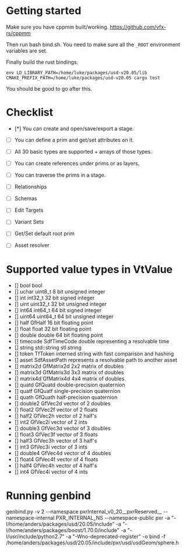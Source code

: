 # Getting started

Make sure you have cppmm built/working.
https://github.com/vfx-rs/cppmm

Then run bash bind.sh. You need to make sure all the ```_ROOT``` environment variables are set.

Finally build the rust bindings.

```
env LD_LIBRARY_PATH=/home/luke/packages/usd-v20.05/lib CMAKE_PREFIX_PATH=/home/luke/packages/usd-v20.05 cargo test
```

You should be good to go after this.

# Checklist
- [*] You can create and open/save/export a stage.
- [ ] You can define a prim and get/set attributes on it.
- [ ] All 30 basic types are supported + arrays of those types.
- [ ] You can create references under prims or as layers.
- [ ] You can traverse the prims in a stage.

- [ ] Relationships
- [ ] Schemas
- [ ] Edit Targets
- [ ] Variant Sets
- [ ] Get/Set default root prim
- [ ] Asset resolver

# Supported value types in VtValue
- [] bool		bool
- [] uchar		uint8_t	8 bit unsigned integer
- [] int		    int32_t	32 bit signed integer
- [] uint		uint32_t	32 bit unsigned integer
- [] int64		int64_t	64 bit signed integer
- [] uint64		uint64_t	64 bit unsigned integer
- [] half		GfHalf	16 bit floating point
- [] float		float	32 bit floating point
- [] double		double	64 bit floating point
- [] timecode	SdfTimeCode	double representing a resolvable time
- [] string		std::string	stl string
- [] token		TfToken	interned string with fast comparison and hashing
- [] asset		SdfAssetPath	represents a resolvable path to another asset
- [] matrix2d	GfMatrix2d	2x2 matrix of doubles
- [] matrix3d	GfMatrix3d	3x3 matrix of doubles
- [] matrix4d	GfMatrix4d	4x4 matrix of doubles
- [] quatd		GfQuatd	double-precision quaternion
- [] quatf		GfQuatf	single-precision quaternion
- [] quath		GfQuath	half-precision quaternion
- [] double2		GfVec2d	vector of 2 doubles
- [] float2		GfVec2f	vector of 2 floats
- [] half2		GfVec2h	vector of 2 half's
- [] int2		GfVec2i	vector of 2 ints
- [] double3		GfVec3d	vector of 3 doubles
- [] float3		GfVec3f	vector of 3 floats
- [] half3		GfVec3h	vector of 3 half's
- [] int3		GfVec3i	vector of 3 ints
- [] double4		GfVec4d	vector of 4 doubles
- [] float4		GfVec4f	vector of 4 floats
- [] half4		GfVec4h	vector of 4 half's
- [] int4		GfVec4i	vector of 4 ints

# Running genbind
genbind.py  -v 2 --namespace pxrInternal_v0_20__pxrReserved__ --namespace-internal PXR_INTERNAL_NS --namespace-public pxr -a "-I/home/anders/packages/usd/20.05/include" -a "-I/home/anders/packages/boost/1.70.0/include" -a "-I/usr/include/python2.7" -a "-Wno-deprecated-register" -o bind -f /home/anders/packages/usd/20.05/include/pxr/usd/usdGeom/sphere.h

